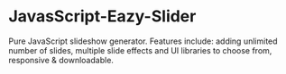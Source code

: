 # JavasScript-Eazy-Slider

Pure JavaScript slideshow generator. Features include: adding unlimited number of slides, multiple slide effects and UI libraries to choose from, responsive & downloadable. 

